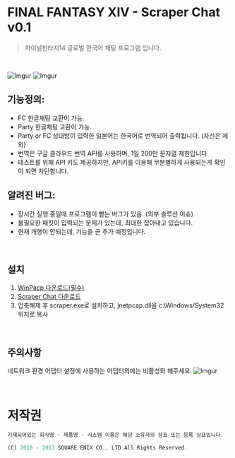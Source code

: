 # FINAL FANTASY XIV - Scraper Chat v0.1
> 파이널판타지14 글로벌 한국어 채팅 프로그램 입니다.
<br/>

![Imgur](http://i.imgur.com/mpDM9TW.png)
![Imgur](http://i.imgur.com/9KZky4h.jpg)

## 기능정의:

 * FC 한글채팅 교환이 가능.
 * Party 한글채팅 교환이 가능.
 * Party or FC 상대방이 입력한 일본어는 한국어로 번역되어 출력됩니다. (자신은 제외)
 * 번역은 구글 클라우드 번역 API를 사용하며, 1일 200만 문자열 제한입니다.
 * 테스트를 위해 API 키도 제공하지만, API키를 이용해 무분별하게 사용되는게 확인이 되면 차단합니다.
 

## 알려진 버그:

 * 장시간 실행 중일때 프로그램이 뻗는 버그가 있음. (외부 솔루션 이슈)
 * 불필요한 패킷이 입력되는 문제가 있는데, 최대한 잡아내고 있습니다.
 * 현재 개행이 안되는데, 기능을 곧 추가 예정입니다.

<br/>

## 설치

1. [WinPacp 다운로드(필수)](https://www.winpcap.org/install/default.htm)
2. [Scraper Chat 다운로드](https://github.com/kimyearho/FF14_ScraperChat/releases/tag/v0.1.1)
3. 압축해제 후 scraper.exe로 설치하고, jnetpcap.dll을 c:\Windows/System32 위치로 복사

<br/>

## 주의사항

네트워크 환경 어댑터 설정에 사용하는 어댑터외에는 비활성화 해주세요.
![Imgur](http://i.imgur.com/wUe12OZ.png)

<br/>

# 저작권
```javascript
기재되어있는 회사명 · 제품명 · 시스템 이름은 해당 소유자의 상표 또는 등록 상표입니다.

(C) 2010 - 2017 SQUARE ENIX CO., LTD All Rights Reserved.
